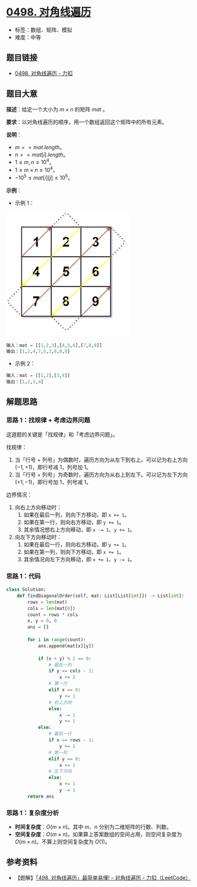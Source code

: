 # [0498. 对角线遍历](https://leetcode.cn/problems/diagonal-traverse/)

- 标签：数组、矩阵、模拟
- 难度：中等

## 题目链接

- [0498. 对角线遍历 - 力扣](https://leetcode.cn/problems/diagonal-traverse/)

## 题目大意

**描述**：给定一个大小为 $m \times n$ 的矩阵 $mat$ 。

**要求**：以对角线遍历的顺序，用一个数组返回这个矩阵中的所有元素。

**说明**：

- $m == mat.length$。
- $n == mat[i].length$。
- $1 \le m, n \le 10^4$。
- $1 \le m \times n \le 10^4$。
- $-10^5 \le mat[i][j] \le 10^5$。

**示例**：

- 示例 1：

![](../images/20201024049801.jpg)

```python
输入：mat = [[1,2,3],[4,5,6],[7,8,9]]
输出：[1,2,4,7,5,3,6,8,9]
```

- 示例 2：

```python
输入：mat = [[1,2],[3,4]]
输出：[1,2,3,4]
```

## 解题思路

### 思路 1：找规律 + 考虑边界问题

这道题的关键是「找规律」和「考虑边界问题」。

找规律：

1. 当「行号 + 列号」为偶数时，遍历方向为从左下到右上。可以记为右上方向 $(-1, +1)$，即行号减 $1$，列号加 $1$。
2. 当「行号 + 列号」为奇数时，遍历方向为从右上到左下。可以记为左下方向 $(+1, -1)$，即行号加 $1$，列号减 $1$。

边界情况：

1. 向右上方向移动时：
   1. 如果在最后一列，则向下方移动，即 `x += 1`。
   2. 如果在第一行，则向右方移动，即 `y += 1`。
   3. 其余情况想右上方向移动，即 `x -= 1`、`y += 1`。
2. 向左下方向移动时：
   1. 如果在最后一行，则向右方移动，即 `y += 1`。
   2. 如果在第一列，则向下方移动，即 `x += 1`。
   3. 其余情况向左下方向移动，即 `x += 1`、`y -= 1`。

### 思路 1：代码

```python
class Solution:
    def findDiagonalOrder(self, mat: List[List[int]]) -> List[int]:
        rows = len(mat)
        cols = len(mat[0])
        count = rows * cols
        x, y = 0, 0
        ans = []

        for i in range(count):
            ans.append(mat[x][y])

            if (x + y) % 2 == 0:
                # 最后一列
                if y == cols - 1:
                    x += 1
                # 第一行
                elif x == 0:
                    y += 1
                # 右上方向
                else:
                    x -= 1
                    y += 1
            else:
                # 最后一行
                if x == rows - 1:
                    y += 1
                # 第一列
                elif y == 0:
                    x += 1
                # 左下方向
                else:
                    x += 1
                    y -= 1
        return ans
```

### 思路 1：复杂度分析

- **时间复杂度**：$O(m \times n)$。其中 $m$、$n$ 分别为二维矩阵的行数、列数。
- **空间复杂度**：$O(m \times n)$。如果算上答案数组的空间占用，则空间复杂度为 $O(m \times n)$。不算上则空间复杂度为 $O(1)$。

## 参考资料

- 【题解】[「498. 对角线遍历」最简单易懂! - 对角线遍历 - 力扣（LeetCode）](https://leetcode.cn/problems/diagonal-traverse/solution/498-dui-jiao-xian-bian-li-zui-jian-dan-y-ibu3/)

